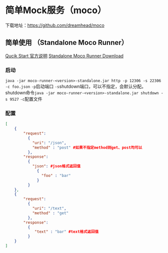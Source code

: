 # 简单Mock服务（moco）

下载地址：https://github.com/dreamhead/moco

## 简单使用 （Standalone Moco Runner）

[Qucik Start 官方说明](https://github.com/dreamhead/moco#quick-start)
[Standalone Moco Runner Download](http://central.maven.org/maven2/com/github/dreamhead/moco-runner/0.11.1/moco-runner-0.11.1-standalone.jar)

### 启动

`java -jar moco-runner-<version>-standalone.jar http -p 12306 -s 22306 -c foo.json`
`-p`启动端口
`-s`shutdown端口，可以不指定，会默认分配。shutdown命令`java -jar moco-runner-<version>-standalone.jar shutdown -s 9527`
`-c`配置文件

### 配置


``` json
[
    {
        "request": 
          {
            "uri": "/json",
            "method" : "post" #如果不指定method则get、post均可以
          },
        "response": 
          {
            "json": #json格式返回值
              {
                "foo" : "bar"
              }
          }
    },
    {
        "request": 
          {
            "uri": "/text",
            "method" : "get"
          },
        "response": 
          {
             "text" : "bar" #text格式返回值
          }
    }
]
```



